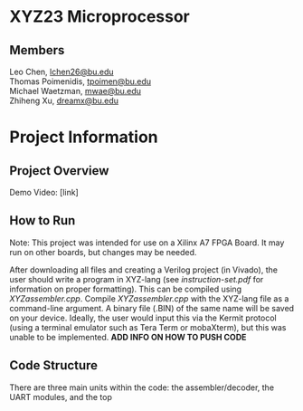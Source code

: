 # XYZ23 Microprocessor
## Members
Leo Chen, lchen26@bu.edu <br />
Thomas Poimenidis, tpoimen@bu.edu <br />
Michael Waetzman, mwae@bu.edu <br />
Zhiheng Xu, dreamx@bu.edu <br />

# Project Information
## Project Overview
Demo Video: [link]

## How to Run
Note: This project was intended for use on a Xilinx A7 FPGA Board. It may run on other boards, but changes may be needed. <br />

After downloading all files and creating a Verilog project (in Vivado), the user should write a program in XYZ-lang (see _instruction-set.pdf_ for information on proper formatting). This can be compiled using _XYZassembler.cpp_. Compile _XYZassembler.cpp_ with the XYZ-lang file as a command-line argument. A binary file (.BIN) of the same name will be saved on your device. Ideally, the user would input this via the Kermit protocol (using a terminal emulator such as Tera Term or mobaXterm), but this was unable to be implemented. **ADD INFO ON HOW TO PUSH CODE**  

## Code Structure
There are three main units within the code: the assembler/decoder, the UART modules, and the top 
